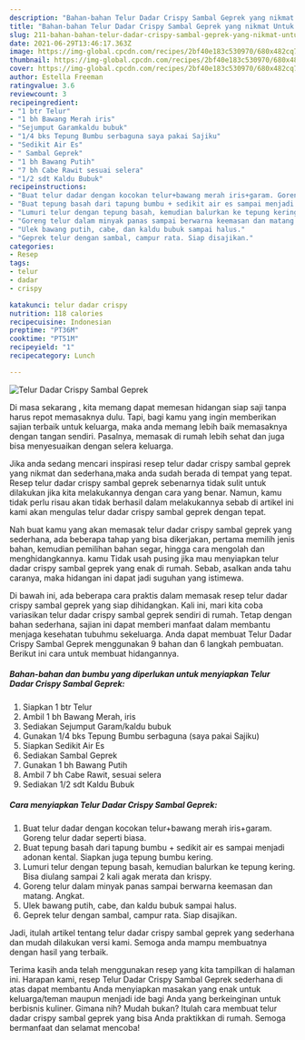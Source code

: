 ```yaml
---
description: "Bahan-bahan Telur Dadar Crispy Sambal Geprek yang nikmat Untuk Jualan"
title: "Bahan-bahan Telur Dadar Crispy Sambal Geprek yang nikmat Untuk Jualan"
slug: 211-bahan-bahan-telur-dadar-crispy-sambal-geprek-yang-nikmat-untuk-jualan
date: 2021-06-29T13:46:17.363Z
image: https://img-global.cpcdn.com/recipes/2bf40e183c530970/680x482cq70/telur-dadar-crispy-sambal-geprek-foto-resep-utama.jpg
thumbnail: https://img-global.cpcdn.com/recipes/2bf40e183c530970/680x482cq70/telur-dadar-crispy-sambal-geprek-foto-resep-utama.jpg
cover: https://img-global.cpcdn.com/recipes/2bf40e183c530970/680x482cq70/telur-dadar-crispy-sambal-geprek-foto-resep-utama.jpg
author: Estella Freeman
ratingvalue: 3.6
reviewcount: 3
recipeingredient:
- "1 btr Telur"
- "1 bh Bawang Merah iris"
- "Sejumput Garamkaldu bubuk"
- "1/4 bks Tepung Bumbu serbaguna saya pakai Sajiku"
- "Sedikit Air Es"
- " Sambal Geprek"
- "1 bh Bawang Putih"
- "7 bh Cabe Rawit sesuai selera"
- "1/2 sdt Kaldu Bubuk"
recipeinstructions:
- "Buat telur dadar dengan kocokan telur+bawang merah iris+garam. Goreng telur dadar seperti biasa."
- "Buat tepung basah dari tapung bumbu + sedikit air es sampai menjadi adonan kental. Siapkan juga tepung bumbu kering."
- "Lumuri telur dengan tepung basah, kemudian balurkan ke tepung kering. Bisa diulang sampai 2 kali agak merata dan krispy."
- "Goreng telur dalam minyak panas sampai berwarna keemasan dan matang. Angkat."
- "Ulek bawang putih, cabe, dan kaldu bubuk sampai halus."
- "Geprek telur dengan sambal, campur rata. Siap disajikan."
categories:
- Resep
tags:
- telur
- dadar
- crispy

katakunci: telur dadar crispy 
nutrition: 118 calories
recipecuisine: Indonesian
preptime: "PT36M"
cooktime: "PT51M"
recipeyield: "1"
recipecategory: Lunch

---
```



![Telur Dadar Crispy Sambal Geprek](https://img-global.cpcdn.com/recipes/2bf40e183c530970/680x482cq70/telur-dadar-crispy-sambal-geprek-foto-resep-utama.jpg)

Di masa  sekarang , kita memang dapat memesan hidangan siap saji tanpa harus repot memasaknya dulu. Tapi, bagi kamu yang ingin memberikan sajian terbaik untuk keluarga, maka anda memang lebih baik memasaknya dengan tangan sendiri. Pasalnya, memasak di rumah lebih sehat dan juga bisa menyesuaikan dengan selera keluarga.

Jika anda sedang mencari inspirasi resep telur dadar crispy sambal geprek yang nikmat dan sederhana,maka anda sudah berada di tempat yang tepat. Resep telur dadar crispy sambal geprek  sebenarnya tidak sulit untuk dilakukan jika kita melakukannya dengan cara yang benar. Namun, kamu tidak perlu risau akan tidak berhasil dalam melakukannya 
sebab di artikel ini kami akan mengulas telur dadar crispy sambal geprek dengan tepat.  



Nah buat kamu yang akan memasak telur dadar crispy sambal geprek yang sederhana, ada beberapa tahap yang bisa dikerjakan, pertama memilih jenis bahan, kemudian pemilihan bahan segar, hingga cara mengolah dan menghidangkannya. kamu Tidak usah pusing jika mau menyiapkan telur dadar crispy sambal geprek yang enak di rumah. Sebab, asalkan anda  tahu caranya, maka hidangan ini dapat jadi suguhan yang istimewa.

Di bawah ini, ada beberapa cara praktis  dalam memasak resep telur dadar crispy sambal geprek yang siap dihidangkan. Kali ini, mari kita coba variasikan telur dadar crispy sambal geprek sendiri di rumah. Tetap dengan bahan sederhana, sajian ini dapat memberi manfaat dalam membantu menjaga kesehatan tubuhmu sekeluarga. Anda dapat membuat Telur Dadar Crispy Sambal Geprek menggunakan 9 bahan dan 6 langkah pembuatan. Berikut ini cara untuk membuat hidangannya.

<!--inarticleads1-->

##### Bahan-bahan dan bumbu yang diperlukan untuk menyiapkan Telur Dadar Crispy Sambal Geprek:

1. Siapkan 1 btr Telur
1. Ambil 1 bh Bawang Merah, iris
1. Sediakan Sejumput Garam/kaldu bubuk
1. Gunakan 1/4 bks Tepung Bumbu serbaguna (saya pakai Sajiku)
1. Siapkan Sedikit Air Es
1. Sediakan  Sambal Geprek
1. Gunakan 1 bh Bawang Putih
1. Ambil 7 bh Cabe Rawit, sesuai selera
1. Sediakan 1/2 sdt Kaldu Bubuk




<!--inarticleads2-->

##### Cara menyiapkan Telur Dadar Crispy Sambal Geprek:

1. Buat telur dadar dengan kocokan telur+bawang merah iris+garam. Goreng telur dadar seperti biasa.
1. Buat tepung basah dari tapung bumbu + sedikit air es sampai menjadi adonan kental. Siapkan juga tepung bumbu kering.
1. Lumuri telur dengan tepung basah, kemudian balurkan ke tepung kering. Bisa diulang sampai 2 kali agak merata dan krispy.
1. Goreng telur dalam minyak panas sampai berwarna keemasan dan matang. Angkat.
1. Ulek bawang putih, cabe, dan kaldu bubuk sampai halus.
1. Geprek telur dengan sambal, campur rata. Siap disajikan.




Jadi, itulah artikel tentang  telur dadar crispy sambal geprek  yang sederhana dan mudah dilakukan versi kami. Semoga anda mampu membuatnya dengan hasil yang terbaik. 

Terima kasih anda telah menggunakan resep yang kita tampilkan di halaman ini. Harapan kami, resep  Telur Dadar Crispy Sambal Geprek sederhana di atas dapat membantu Anda menyiapkan masakan yang enak untuk keluarga/teman maupun menjadi ide bagi Anda yang berkeinginan untuk berbisnis kuliner. Gimana nih? Mudah bukan? Itulah cara membuat telur dadar crispy sambal geprek yang bisa Anda praktikkan di rumah. Semoga bermanfaat dan selamat mencoba!

